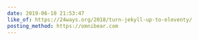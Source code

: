 ```yaml
---
date: 2019-06-10 21:53:47
like_of: https://24ways.org/2018/turn-jekyll-up-to-eleventy/
posting_method: https://omnibear.com
---
```

